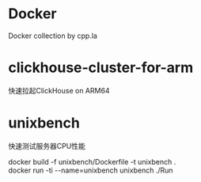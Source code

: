 # Docker
Docker collection by  cpp.la

# clickhouse-cluster-for-arm
快速拉起ClickHouse on ARM64    

# unixbench
快速测试服务器CPU性能   

docker build -f unixbench/Dockerfile -t unixbench .    
docker run -ti --name=unixbench unixbench ./Run     
